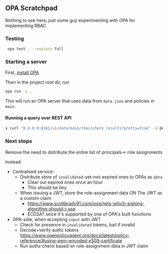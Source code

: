 ## OPA Scratchpad

Nothing to see here, just some guy experimenting with OPA for implementing RBAC

### Testing

```sh
 opa test . --explain full
```

### Starting a server

First, [install OPA](https://www.openpolicyagent.org/docs/latest/#running-opa)

Then in the project root dir, run

```sh
opa run -s .
```

This will run an OPA server that uses data from `data.json` and policies in `main`.

#### Running a query over REST API


```sh
❯ curl "0.0.0.0:8181/v1/data/main/rbac/check_results?pretty=true" -d @example/viewerall_input.json
```

### Next steps

Remove the need to distribute the entire list of principals-> role assignments

Instead:
* Centralised service:
  * Distribute store of `invalidated`-yet-not-expired ones to OPAs as `data`
    * Clear out expired ones once an hour
    * This should be _tiny_
  * When issuing a JWT, store the role-assignment data ON The JWT as a custom claim
    * https://www.scottbrady91.com/jose/jwts-which-signing-algorithm-should-i-use
    * ECDSA? since it's supported by one of OPA's built functions
* OPA-side, when accepting `input` with JWT
  * Check for presence in `invalidated` tokens, bail if invalid
  * Decode+verify authc tokens https://www.openpolicyagent.org/docs/latest/policy-reference/#using-pem-encoded-x509-certificate
  * Run authz check based on role-assignment data in JWT claim
